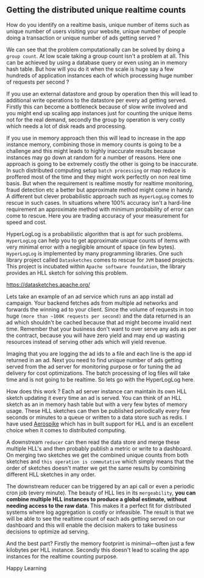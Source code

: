 ## Getting the distributed unique realtime counts

How do you identify on a realtime basis, unique number of items such as unique number of users visiting your website, unique number of people doing a transaction or unique number of ads getting served ?

We can see that the problem computationally can be solved by doing a `group count`. At low scale taking a group count isn't a problem at all. This can be achieved by using a database query or even using an in memory hash table. But how will you do it when the scale is huge say a few hundreds of application instances each of which processing huge number of requests per second ?

If you use an external datastore and group by operation then this will lead to additional write operations to the datastore per every ad getting served. Firstly this can become a bottleneck because of slow write involved and you might end up scaling app instances just for counting the unique items not for the real demand, secondly the group by operation is very costly which needs a lot of disk reads and processing.

If you use in memory approach then this will lead to increase in the app instance memory, combining those in memory counts is going to be a challenge and this might leads to highly inaccurate results because instances may go down at random for a number of reasons. Here one approach is going to be extremely costly the other is going to be inaccurate. In such distributed computing setup `batch processing` or map reduce is proffered most of the time and they might work perfectly on non real time basis. But when the requirement is realtime mostly for realtime monitoring, fraud detection etc a better but approximate method might come in handy. A different but clever probabilistic approach such as `HyperLogLog` comes to rescue in such cases. In situations where 100% accuracy isn't a hard-line requirement an approximate method with minimum probability of error can come to rescue. Here you are trading accuracy of your measurement for speed and cost.

HyperLogLog is a probabilistic algorithm that is apt for such problems. `HyperLogLog` can help you to get approximate unique counts of items with very minimal error with a negligible amount of space (in few bytes). `HyperLogLog` is implemented by many programming libraries. One such library project called `Datasketches` comes to rescue for `JVM` based projects. This project is incubated within `Apache software foundation`, the library provides an HLL sketch for solving this problem.

<https://datasketches.apache.org/>

Lets take an example of an ad service which runs an app install ad campaign. Your backend fetches ads from multiple ad networks and forwards the winning ad to your client. Since the volume of requests in too huge `(more than ~100K requests per second)` and the data returned is an ad which shouldn't be cached because that ad might become invalid next time. Remember that your business don't want to over serve any ads as per the contract, because you will have zero yield and may end up wasting resources instead of serving other ads which will yield revenue.

Imaging that you are logging the ad ids to a file and each line is the app id returned in an ad. Next you need to find unique number of ads getting served from the ad server for monitoring purpose or for tuning the ad delivery for cost optimizations. The batch processing of log files will take time and is not going to be realtime. So lets go with the HyperLogLog here.

How does this work ? Each ad server instance can maintain its own HLL sketch updating it every time an ad is served. You can think of an HLL sketch as an in memory hash table but with a very few bytes of memory usage. These HLL sketches can then be published periodically every few seconds or minutes to a queue or written to a data store such as redis. I have used [Aerospike](https://aerospike.com/) which has in built support for HLL and is an excellent choice when it comes to distributed computing.

A downstream `reducer` can then read the data store and merge these multiple HLL's and then probably publish a metric or write to a dashboard. On merging two sketches we get the combined unique counts from both sketches and `this operation is commutative` which simply means that the order of sketches doesn't matter we get the same results by combining different HLL sketches in any order.

The downstream reducer can be triggered by an api call or even a periodic cron job (every minute). The beauty of HLL lies in its `mergeability`, **you can combine multiple HLL instances to produce a global estimate, without needing access to the raw data**. This makes it a perfect fit for distributed systems where log aggregation is costly or infeasible. The result is that we will be able to see the realtime count of each ads getting served on our dashboard and this will enable the decision makers to take business decisions to optimize ad serving.

And the best part? Firstly the memory footprint is minimal—often just a few kilobytes per HLL instance. Secondly this doesn't lead to scaling the app instances for the realtime counting purpose.

Happy Learning

